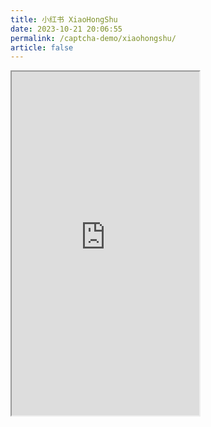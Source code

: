 ```yaml
---
title: 小红书 XiaoHongShu
date: 2023-10-21 20:06:55
permalink: /captcha-demo/xiaohongshu/
article: false
---
```


<iframe src="https://www.xiaohongshu.com/web-login/captcha?redirectPath=http%3A%2F%2Fwww.xiaohongshu.com%2Fdiscovery%2Fitem%2F605eb4920000000021036ab5" scrolling="no" height="550px"></iframe>


